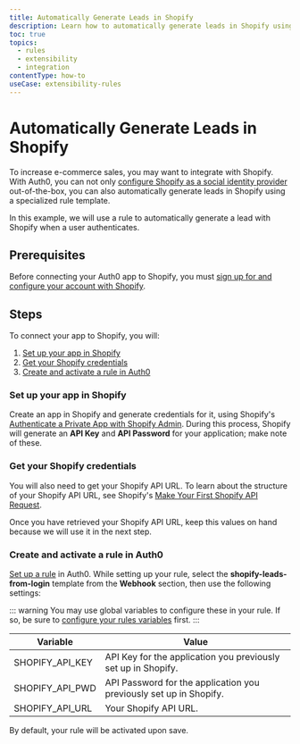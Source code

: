 ```yaml
---
title: Automatically Generate Leads in Shopify
description: Learn how to automatically generate leads in Shopify using rules.
toc: true
topics:
  - rules
  - extensibility
  - integration
contentType: how-to
useCase: extensibility-rules
---
```

# Automatically Generate Leads in Shopify

To increase e-commerce sales, you may want to integrate with Shopify. With Auth0, you can not only [configure Shopify as a social identity provider](/connections/social/shopify) out-of-the-box, you can also automatically generate leads in Shopify using a specialized rule template.

In this example, we will use a rule to automatically generate a lead with Shopify when a user authenticates.

## Prerequisites

Before connecting your Auth0 app to Shopify, you must [sign up for and configure your account with Shopify](https://www.shopify.com/).

## Steps

To connect your app to Shopify, you will:

1. [Set up your app in Shopify](#set-up-your-app-in-shopify)
2. [Get your Shopify credentials](#get-your-shopify-credentials)
3. [Create and activate a rule in Auth0](#create-and-activate-a-rule-in-auth0)

### Set up your app in Shopify

Create an app in Shopify and generate credentials for it, using Shopify's [Authenticate a Private App with Shopify Admin](https://shopify.dev/tutorials/authenticate-a-private-app-with-shopify-admin). During this process, Shopify will generate an **API Key** and **API Password** for your application; make note of these.

### Get your Shopify credentials

You will also need to get your Shopify API URL. To learn about the structure of your Shopify API URL, see Shopify's [Make Your First Shopify API Request](https://shopify.dev/tutorials/make-your-first-shopify-api-request#making-your-first-request).

Once you have retrieved your Shopify API URL, keep this values on hand because we will use it in the next step.

### Create and activate a rule in Auth0

[Set up a rule](/dashboard/guides/rules/create-rules) in Auth0. While setting up your rule, select the **shopify-leads-from-login** template from the **Webhook** section, then use the following settings:

::: warning
You may use global variables to configure these in your rule. If so, be sure to [configure your rules variables](/dashboard/guides/rules/configure-variables) first.
:::

| Variable | Value |
| -------- | ----- |
| SHOPIFY_API_KEY | API Key for the application you previously set up in Shopify. |
| SHOPIFY_API_PWD | API Password for the application you previously set up in Shopify. |
| SHOPIFY_API_URL | Your Shopify API URL. |

By default, your rule will be activated upon save.